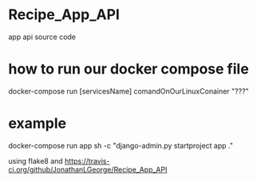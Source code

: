 # Recipe_App_API

app api source code

# how to run our docker compose file

docker-compose run [servicesName] comandOnOurLinuxConainer "???"

# example

docker-compose run app sh -c "django-admin.py startproject app ."

using flake8
and https://travis-ci.org/github/JonathanLGeorge/Recipe_App_API
